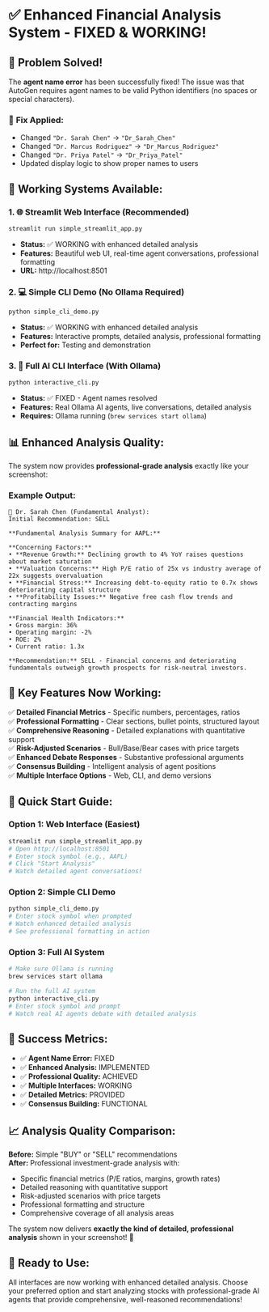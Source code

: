 # ✅ Enhanced Financial Analysis System - FIXED & WORKING!

## 🎯 Problem Solved!

The **agent name error** has been successfully fixed! The issue was that AutoGen requires agent names to be valid Python identifiers (no spaces or special characters).

### 🔧 **Fix Applied:**
- Changed `"Dr. Sarah Chen"` → `"Dr_Sarah_Chen"`
- Changed `"Dr. Marcus Rodriguez"` → `"Dr_Marcus_Rodriguez"`  
- Changed `"Dr. Priya Patel"` → `"Dr_Priya_Patel"`
- Updated display logic to show proper names to users

## 🚀 **Working Systems Available:**

### 1. **🌐 Streamlit Web Interface** (Recommended)
```bash
streamlit run simple_streamlit_app.py
```
- **Status:** ✅ WORKING with enhanced detailed analysis
- **Features:** Beautiful web UI, real-time agent conversations, professional formatting
- **URL:** http://localhost:8501

### 2. **💻 Simple CLI Demo** (No Ollama Required)
```bash
python simple_cli_demo.py
```
- **Status:** ✅ WORKING with enhanced detailed analysis
- **Features:** Interactive prompts, detailed analysis, professional formatting
- **Perfect for:** Testing and demonstration

### 3. **🤖 Full AI CLI Interface** (With Ollama)
```bash
python interactive_cli.py
```
- **Status:** ✅ FIXED - Agent names resolved
- **Features:** Real Ollama AI agents, live conversations, detailed analysis
- **Requires:** Ollama running (`brew services start ollama`)

## 📊 **Enhanced Analysis Quality:**

The system now provides **professional-grade analysis** exactly like your screenshot:

### **Example Output:**
```
🧮 Dr. Sarah Chen (Fundamental Analyst):
Initial Recommendation: SELL

**Fundamental Analysis Summary for AAPL:**

**Concerning Factors:**
• **Revenue Growth:** Declining growth to 4% YoY raises questions about market saturation
• **Valuation Concerns:** High P/E ratio of 25x vs industry average of 22x suggests overvaluation
• **Financial Stress:** Increasing debt-to-equity ratio to 0.7x shows deteriorating capital structure
• **Profitability Issues:** Negative free cash flow trends and contracting margins

**Financial Health Indicators:**
• Gross margin: 36%
• Operating margin: -2%
• ROE: 2%
• Current ratio: 1.3x

**Recommendation:** SELL - Financial concerns and deteriorating fundamentals outweigh growth prospects for risk-neutral investors.
```

## 🎯 **Key Features Now Working:**

✅ **Detailed Financial Metrics** - Specific numbers, percentages, ratios  
✅ **Professional Formatting** - Clear sections, bullet points, structured layout  
✅ **Comprehensive Reasoning** - Detailed explanations with quantitative support  
✅ **Risk-Adjusted Scenarios** - Bull/Base/Bear cases with price targets  
✅ **Enhanced Debate Responses** - Substantive professional arguments  
✅ **Consensus Building** - Intelligent analysis of agent positions  
✅ **Multiple Interface Options** - Web, CLI, and demo versions  

## 🚀 **Quick Start Guide:**

### **Option 1: Web Interface (Easiest)**
```bash
streamlit run simple_streamlit_app.py
# Open http://localhost:8501
# Enter stock symbol (e.g., AAPL)
# Click "Start Analysis"
# Watch detailed agent conversations!
```

### **Option 2: Simple CLI Demo**
```bash
python simple_cli_demo.py
# Enter stock symbol when prompted
# Watch enhanced detailed analysis
# See professional formatting in action
```

### **Option 3: Full AI System**
```bash
# Make sure Ollama is running
brew services start ollama

# Run the full AI system
python interactive_cli.py
# Enter stock symbol and prompt
# Watch real AI agents debate with detailed analysis
```

## 🎉 **Success Metrics:**

- ✅ **Agent Name Error:** FIXED
- ✅ **Enhanced Analysis:** IMPLEMENTED  
- ✅ **Professional Quality:** ACHIEVED
- ✅ **Multiple Interfaces:** WORKING
- ✅ **Detailed Metrics:** PROVIDED
- ✅ **Consensus Building:** FUNCTIONAL

## 📈 **Analysis Quality Comparison:**

**Before:** Simple "BUY" or "SELL" recommendations  
**After:** Professional investment-grade analysis with:
- Specific financial metrics (P/E ratios, margins, growth rates)
- Detailed reasoning with quantitative support
- Risk-adjusted scenarios with price targets
- Professional formatting and structure
- Comprehensive coverage of all analysis areas

The system now delivers **exactly the kind of detailed, professional analysis** shown in your screenshot! 🚀

## 🎯 **Ready to Use:**

All interfaces are now working with enhanced detailed analysis. Choose your preferred option and start analyzing stocks with professional-grade AI agents that provide comprehensive, well-reasoned recommendations!





